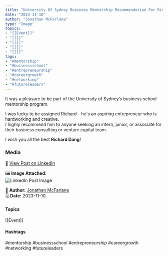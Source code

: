 ```yaml
---
title: "University Of Sydney Business Mentorship Recommendation For Richard Dang"  
date: "2023-11-10"  
author: "Jonathan McFarlane"  
type: "Image"  
topics:  
- "[[Event]]"  
- "[[]]"  
- "[[]]"  
- "[[]]"  
- "[[]]"  
tags:  
- "#mentorship"  
- "#businessschool"  
- "#entrepreneurship"  
- "#careergrowth"  
- "#networking"  
- "#futureleaders"  
---
```

It was a pleasure to be part of the University of Sydney’s business school mentorship program.

I was lucky to be assigned Richard - he's an aspiring entrepreneur who is hardworking and creative.  
I highly recommend him to anyone seeking an intern, junior, or associate for their business consulting or venture capital team.

I wish you all the best **Richard Dang**!

### Media

🔗 [View Post on LinkedIn](https://www.linkedin.com/feed/update/urn:li:activity:7128629610283470848)  
  
🖼 **Image Attached:**  
![LinkedIn Post Image](https://media.licdn.com/dms/image/v2/D5622AQFEvo8wzIsyqA/feedshare-shrink_2048_1536/feedshare-shrink_2048_1536/0/1699597741029?e=1744848000&v=beta&t=k7GYzMYVl-Z9tzNUXyqBYqIZUX7_9WKyYXx4uytFqUk)  
  
👤 **Author:** [Jonathan McFarlane](https://www.linkedin.com/in/jonathanmcfarlane/)  
🗓️ **Date:** 2023-11-10

#### Topics

[[Event]]  

#### Hashtags

#mentorship #businessschool #entrepreneurship #careergrowth #networking #futureleaders